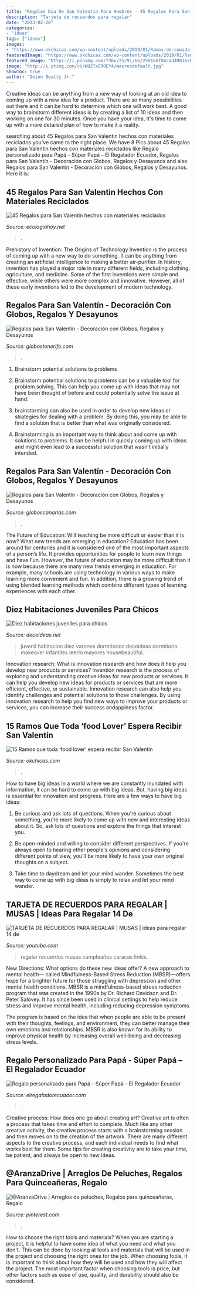 ```yaml
---
title: "Regalos Dia De San Valentin Para Hombres - 45 Regalos Para San Valentin Hechos Con Materiales Reciclados"
description: "Tarjeta de recuerdos para regalar"
date: "2023-02-20"
categories:
- "ideas"
tags: ["ideas"]
images:
- "https://www.okchicas.com/wp-content/uploads/2019/01/Ramos-de-comida-que-todas-deseamos-3.jpg"
featuredImage: "https://www.okchicas.com/wp-content/uploads/2019/01/Ramos-de-comida-que-todas-deseamos-3.jpg"
featured_image: "https://i.pinimg.com/736x/25/91/66/259166f84cad4981e2835613f40a22ad.jpg"
image: "http://i.ytimg.com/vi/WU2TxEROEY4/maxresdefault.jpg"
ShowToc: true
author: "Deion Beatty Jr."
---
```



Creative ideas can be anything from a new way of looking at an old idea to coming up with a new idea for a product. There are so many possibilities out there and it can be hard to determine which one will work best. A good way to brainstorm different ideas is by creating a list of 10 ideas and then working on one for 30 minutes. Once you have your idea, it's time to come up with a more detailed plan of how to make it a reality.

	

		
searching about 45 Regalos para San Valentin hechos con materiales reciclados you've came to the right place. We have 8 Pics about 45 Regalos para San Valentin hechos con materiales reciclados like Regalo personalizado para Papá - Súper Papá – El Regalador Ecuador, Regalos para San Valentín - Decoración con Globos, Regalos y Desayunos and also Regalos para San Valentín - Decoración con Globos, Regalos y Desayunos. Here it is:
		
    
## 45 Regalos Para San Valentin Hechos Con Materiales Reciclados

<img loading=lazy src="https://ecologiahoy.net/wp-content/uploads/2017/01/DIY-jarrones-cuerda.jpg" onerror="this.onerror=null;this.src='https://tse1.mm.bing.net/th?id=OIP.cCgP9YrNOgqwM7Nk3HPKtAHaKF&amp;pid=15.1';" alt="45 Regalos para San Valentin hechos con materiales reciclados">

_Source: ecologiahoy.net_

>. 

	

Prehistory of Invention: The Origins of Technology
Invention is the process of coming up with a new way to do something. It can be anything from creating an artificial intelligence to making a better air-purifier. In history, invention has played a major role in many different fields, including clothing, agriculture, and medicine. Some of the first inventions were simple and effective, while others were more complex and innovative. However, all of these early inventions led to the development of modern technology.

    
## Regalos Para San Valentín - Decoración Con Globos, Regalos Y Desayunos

<img loading=lazy src="http://www.globostenerife.com/gallery/Cesta-con-cerveza-para-la-web.jpg" onerror="this.onerror=null;this.src='https://tse4.mm.bing.net/th?id=OIP.twKGysezK0YwUsoS0b23oQHaMJ&amp;pid=15.1';" alt="Regalos para San Valentín - Decoración con Globos, Regalos y Desayunos">

_Source: globostenerife.com_

>. 

	

1. Brainstorm potential solutions to problems
1. Brainstorm potential solutions to problems can be a valuable tool for problem solving. This can help you come up with ideas that may not have been thought of before and could potentially solve the issue at hand.
2. brainstorming can also be used in order to develop new ideas or strategies for dealing with a problem. By doing this, you may be able to find a solution that is better than what was originally considered.

3. Brainstorming is an important way to think about and come up with solutions to problems. It can be helpful in quickly coming up with ideas and might even lead to a successful solution that wasn’t initially intended.

    
## Regalos Para San Valentín - Decoración Con Globos, Regalos Y Desayunos

<img loading=lazy src="http://www.globoscanarias.com/gallery/Cesta-con-vino-Cune-para-la-web.jpg" onerror="this.onerror=null;this.src='https://tse4.mm.bing.net/th?id=OIP.0HiS0an0OeD_hfpOjziq-gHaM_&amp;pid=15.1';" alt="Regalos para San Valentín - Decoración con Globos, Regalos y Desayunos">

_Source: globoscanarias.com_

>. 

	

The Future of Education: Will teaching be more difficult or easier than it is now? What new trends are emerging in education?
Education has been around for centuries and it is considered one of the most important aspects of a person’s life. It provides opportunities for people to learn new things and have Fun. However, the future of education may be more difficult than it is now because there are many new trends emerging in education. For example, many schools are using technology in various ways to make learning more convenient and fun. In addition, there is a growing trend of using blended learning methods which combine different types of learning experiences with each other.

    
## Diez Habitaciones Juveniles Para Chicos

<img loading=lazy src="https://www.decoideas.net/wp-content/uploads/2014/06/juvenil-4.jpg" onerror="this.onerror=null;this.src='https://tse3.mm.bing.net/th?id=OIP.fIyscW694r3Su3CieUg-qwHaJ4&amp;pid=15.1';" alt="Diez habitaciones juveniles para chicos">

_Source: decoideas.net_

>juvenil habitacion diez varones dormitorios decoideas dormitorio makeover infantiles leerlo mayores housebeautiful. 

	

Innovation research: What is innovation research and how does it help you develop new products or services?
Invention research is the process of exploring and understanding creative ideas for new products or services. It can help you develop new ideas for products or services that are more efficient, effective, or sustainable. Innovation research can also help you identify challenges and potential solutions to those challenges. By using innovation research to help you find new ways to improve your products or services, you can increase their success andappiness factor.

    
## 15 Ramos Que Toda ‘food Lover’ Espera Recibir San Valentín

<img loading=lazy src="https://www.okchicas.com/wp-content/uploads/2019/01/Ramos-de-comida-que-todas-deseamos-3.jpg" onerror="this.onerror=null;this.src='https://tse2.mm.bing.net/th?id=OIP.2ErVatNFLBEZgb2CyBJphQHaJ4&amp;pid=15.1';" alt="15 Ramos que toda ‘food lover’ espera recibir San Valentín">

_Source: okchicas.com_

>. 

	

How to have big ideas
In a world where we are constantly inundated with information, it can be hard to come up with big ideas. But, having big ideas is essential for innovation and progress. Here are a few ways to have big ideas:
1) Be curious and ask lots of questions. When you're curious about something, you're more likely to come up with new and interesting ideas about it. So, ask lots of questions and explore the things that interest you.

2) Be open-minded and willing to consider different perspectives. If you're always open to hearing other people's opinions and considering different points of view, you'll be more likely to have your own original thoughts on a subject.

3) Take time to daydream and let your mind wander. Sometimes the best way to come up with big ideas is simply to relax and let your mind wander.

    
## TARJETA DE RECUERDOS PARA REGALAR | MUSAS | Ideas Para Regalar 14 De

<img loading=lazy src="http://i.ytimg.com/vi/WU2TxEROEY4/maxresdefault.jpg" onerror="this.onerror=null;this.src='https://tse1.mm.bing.net/th?id=OIP.Mj1D4bOvtxugPRO3dY-YLgHaEK&amp;pid=15.1';" alt="TARJETA DE RECUERDOS PARA REGALAR | MUSAS | ideas para regalar 14 de">

_Source: youtube.com_

>regalar recuerdos musas cumpleaños caracas linkis. 

	

New Directions: What options do these new ideas offer?
A new approach to mental health— called Mindfulness-Based Stress Reduction (MBSR)—offers hope for a brighter future for those struggling with depression and other mental health conditions.
MBSR is a mindfulness-based stress reduction program that was created in the 1990s by Dr. Richard Davidson and Dr. Peter Salovey. It has since been used in clinical settings to help reduce stress and improve mental health, including reducing depression symptoms.

The program is based on the idea that when people are able to be present with their thoughts, feelings, and environment, they can better manage their own emotions and relationships. MBSR is also known for its ability to improve physical health by increasing overall well-being and decreasing stress levels.

    
## Regalo Personalizado Para Papá - Súper Papá – El Regalador Ecuador

<img loading=lazy src="https://cdn.shopify.com/s/files/1/1177/7456/products/IMG_2660_large.jpg?v=1591913296" onerror="this.onerror=null;this.src='https://tse4.mm.bing.net/th?id=OIP.D0xi_MCR3jqxcaq1P82iygAAAA&amp;pid=15.1';" alt="Regalo personalizado para Papá - Súper Papá – El Regalador Ecuador">

_Source: elregaladorecuador.com_

>. 

	

Creative process: How does one go about creating art?
Creative art is often a process that takes time and effort to complete. Much like any other creative activity, the creative process starts with a brainstorming session and then moves on to the creation of the artwork. There are many different aspects to the creative process, and each individual needs to find what works best for them. Some tips for creating creativity are to take your time, be patient, and always be open to new ideas.

    
## @AranzaDrive | Arreglos De Peluches, Regalos Para Quinceañeras, Regalo

<img loading=lazy src="https://i.pinimg.com/736x/25/91/66/259166f84cad4981e2835613f40a22ad.jpg" onerror="this.onerror=null;this.src='https://tse3.mm.bing.net/th?id=OIP.SOc1YrMrX6qcnlvw-pc1zQHaLy&amp;pid=15.1';" alt="@AranzaDrive | Arreglos de peluches, Regalos para quinceañeras, Regalo">

_Source: pinterest.com_

>. 

	

How to choose the right tools and materials?
When you are starting a project, it is helpful to have some idea of what you need and what you don't. This can be done by looking at tools and materials that will be used in the project and choosing the right ones for the job. When choosing tools, it is important to think about how they will be used and how they will affect the project. The most important factor when choosing tools is price, but other factors such as ease of use, quality, and durability should also be considered.

